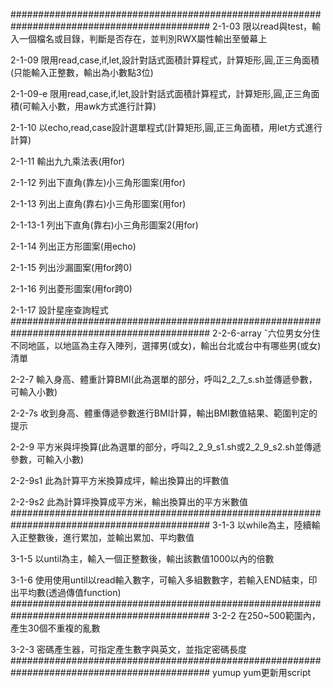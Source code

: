 ############################################################################################
2-1-03	限以read與test，輸入一個檔名或目錄，判斷是否存在，並判別RWX屬性輸出至螢幕上

2-1-09	限用read,case,if,let,設計對話式面積計算程式，計算矩形,圓,正三角面積(只能輸入正整數，輸出為小數點3位)

2-1-09-e	限用read,case,if,let,設計對話式面積計算程式，計算矩形,圓,正三角面積(可輸入小數，用awk方式進行計算)

2-1-10	以echo,read,case設計選單程式(計算矩形,圓,正三角面積，用let方式進行計算)

2-1-11	輸出九九乘法表(用for)

2-1-12	列出下直角(靠左)小三角形圖案(用for)

2-1-13	列出上直角(靠右)小三角形圖案(用for)

2-1-13-1	列出下直角(靠右)小三角形圖案2(用for)

2-1-14	列出正方形圖案(用echo)

2-1-15	列出沙漏圖案(用for跨0)

2-1-16	列出菱形圖案(用for跨0)

2-1-17	設計星座查詢程式
############################################################################################
2-2-6-array	ˇ六位男女分住不同地區，以地區為主存入陣列，選擇男(或女)，輸出台北或台中有哪些男(或女)清單

2-2-7	輸入身高、體重計算BMI(此為選單的部分，呼叫2_2_7_s.sh並傳遞參數，可輸入小數)

2-2-7s	收到身高、體重傳遞參數進行BMI計算，輸出BMI數值結果、範圍判定的提示

2-2-9	平方米與坪換算(此為選單的部分，呼叫2_2_9_s1.sh或2_2_9_s2.sh並傳遞參數，可輸入小數)

2-2-9s1	此為計算平方米換算成坪，輸出換算出的坪數值

2-2-9s2	此為計算坪換算成平方米，輸出換算出的平方米數值
############################################################################################
3-1-3	以while為主，陸續輸入正整數後，進行累加，並輸出累加、平均數值

3-1-5	以until為主，輸入一個正整數後，輸出該數值1000以內的倍數

3-1-6	使用使用until以read輸入數字，可輸入多組數數字，若輸入END結束，印出平均數(透過傳值function)
############################################################################################
3-2-2	在250~500範圍內，產生30個不重複的亂數

3-2-3	密碼產生器，可指定產生數字與英文，並指定密碼長度
############################################################################################
yumup	yum更新用script
